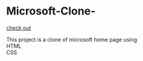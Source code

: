 # Microsoft-Clone-
[check out](https://microsoft-cloned.netlify.app)

This project is a clone of microsoft home page using <br>
HTML<br>
CSS
